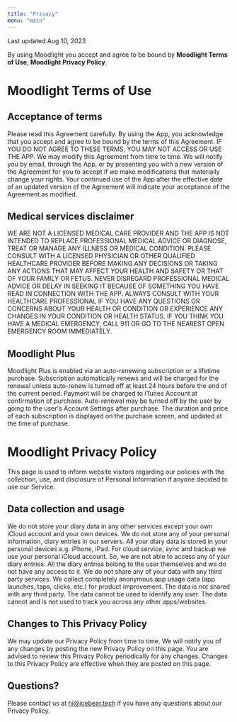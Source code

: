 ```yaml
---
title: "Privacy"
menu: "main"
---
```

Last updated Aug 10, 2023

By using Moodlight you accept and agree to be bound by **Moodlight Terms of Use**, **Moodlight Privacy Policy**.

# Moodlight Terms of Use
## Acceptance of terms

Please read this Agreement carefully. By using the App, you acknowledge that you accept and agree to be bound by the terms of this Agreement. IF YOU DO NOT AGREE TO THESE TERMS, YOU MAY NOT ACCESS OR USE THE APP. We may modify this Agreement from time to time. We will notify you by email, through the App, or by presenting you with a new version of the Agreement for you to accept if we make modifications that materially change your rights. Your continued use of the App after the effective date of an updated version of the Agreement will indicate your acceptance of the Agreement as modified.

## Medical services disclaimer

WE ARE NOT A LICENSED MEDICAL CARE PROVIDER AND THE APP IS NOT INTENDED TO REPLACE PROFESSIONAL MEDICAL ADVICE OR DIAGNOSE, TREAT OR MANAGE ANY ILLNESS OR MEDICAL CONDITION. PLEASE CONSULT WITH A LICENSED PHYSICIAN OR OTHER QUALIFIED HEALTHCARE PROVIDER BEFORE MAKING ANY DECISIONS OR TAKING ANY ACTIONS THAT MAY AFFECT YOUR HEALTH AND SAFETY OR THAT OF YOUR FAMILY OR FETUS. NEVER DISREGARD PROFESSIONAL MEDICAL ADVICE OR DELAY IN SEEKING IT BECAUSE OF SOMETHING YOU HAVE READ IN CONNECTION WITH THE APP. ALWAYS CONSULT WITH YOUR HEALTHCARE PROFESSIONAL IF YOU HAVE ANY QUESTIONS OR CONCERNS ABOUT YOUR HEALTH OR CONDITION OR EXPERIENCE ANY CHANGES IN YOUR CONDITION OR HEALTH STATUS. IF YOU THINK YOU HAVE A MEDICAL EMERGENCY, CALL 911 OR GO TO THE NEAREST OPEN EMERGENCY ROOM IMMEDIATELY.

## Moodlight Plus

Moodlight Plus is enabled via an auto-renewing subscription or a lifetime purchase.
Subscription automatically renews and will be charged for the renewal unless auto-renew is turned off at least 24 hours before the end of the current period.
Payment will be charged to iTunes Account at confirmation of purchase.
Auto-renewal may be turned off by the user by going to the user's Account Settings after purchase.
The duration and price of each subscription is displayed on the purchase screen, and updated at the time of purchase.

# Moodlight Privacy Policy
This page is used to inform website visitors regarding our policies with the collection, use, and disclosure of Personal Information if anyone decided to use our Service.
## Data collection and usage

We do not store your diary data in any other services except your own iCloud account and your own devices.
We do not store any of your personal information, diary entries in our servers.
All your diary data is stored in your personal devices e.g. iPhone, iPad.
For cloud service, sync and backup we use your personal iCloud account. So, we are not able to access any of your diary entries.
All the diary entries belong to the user themselves and we do not have any access to it.
We do not share any of your data with any third party services.
We collect completely anonymous app usage data (app launches, taps, clicks, etc.) for product improvement. The data is not shared with any third party. The data cannot be used to identify any user. The data cannot and is not used to track you across any other apps/websites.

## Changes to This Privacy Policy

We may update our Privacy Policy from time to time. We will notify you of any changes by posting the new Privacy Policy on this page.
You are advised to review this Privacy Policy periodically for any changes. Changes to this Privacy Policy are effective when they are posted on this page.

## Questions?

Please contact us at hi@icebear.tech if you have any questions about our Privacy Policy.